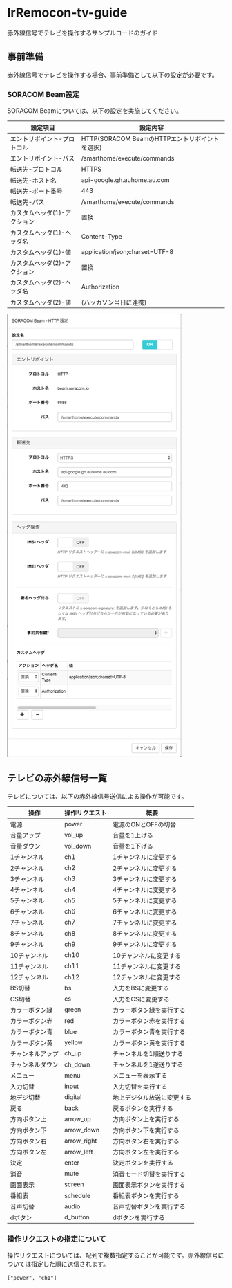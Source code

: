 # IrRemocon-tv-guide
赤外線信号でテレビを操作するサンプルコードのガイド

## 事前準備
赤外線信号でテレビを操作する場合、事前準備として以下の設定が必要です。

### SORACOM Beam設定
SORACOM Beamについては、以下の設定を実施してください。

|設定項目|設定内容|
|------------------------|---------------------------------------------|
| エントリポイント-プロトコル | HTTP(SORACOM BeamのHTTPエントリポイントを選択) |
| エントリポイント-パス | /smarthome/execute/commands |
| 転送先-プロトコル | HTTPS |
| 転送先-ホスト名 | api-google.gh.auhome.au.com |
| 転送先-ポート番号 | 443 |
| 転送先-パス | /smarthome/execute/commands |
| カスタムヘッダ(1)-アクション | 置換 |
| カスタムヘッダ(1)-ヘッダ名 | Content-Type |
| カスタムヘッダ(1)-値 | application/json;charset=UTF-8 |
| カスタムヘッダ(2)-アクション | 置換 |
| カスタムヘッダ(2)-ヘッダ名 | Authorization |
| カスタムヘッダ(2)-値 | (ハッカソン当日に連携) |

![SORACOM Beam設定例](./SORACOM-Beam設定例.png "SORACOM Beam設定例")


## テレビの赤外線信号一覧
テレビについては、以下の赤外線信号送信による操作が可能です。

|操作|操作リクエスト|概要|
|---|------------|---|
| 電源 | power | 電源のONとOFFの切替 |
| 音量アップ | vol_up | 音量を1上げる |
| 音量ダウン | vol_down | 音量を1下げる |
| 1チャンネル | ch1 | 1チャンネルに変更する |
| 2チャンネル | ch2 | 2チャンネルに変更する |
| 3チャンネル | ch3 | 3チャンネルに変更する |
| 4チャンネル | ch4 | 4チャンネルに変更する |
| 5チャンネル | ch5 | 5チャンネルに変更する |
| 6チャンネル | ch6 | 6チャンネルに変更する |
| 7チャンネル | ch7 | 7チャンネルに変更する |
| 8チャンネル | ch8 | 8チャンネルに変更する |
| 9チャンネル | ch9 | 9チャンネルに変更する |
| 10チャンネル | ch10 | 10チャンネルに変更する |
| 11チャンネル | ch11 | 11チャンネルに変更する |
| 12チャンネル | ch12 | 12チャンネルに変更する |
| BS切替 | bs | 入力をBSに変更する |
| CS切替 | cs | 入力をCSに変更する |
| カラーボタン緑 | green | カラーボタン緑を実行する |
| カラーボタン赤 | red | カラーボタン赤を実行する |
| カラーボタン青 | blue | カラーボタン青を実行する |
| カラーボタン黄 | yellow | カラーボタン黄を実行する |
| チャンネルアップ | ch_up | チャンネルを1順送りする |
| チャンネルダウン | ch_down | チャンネルを1逆送りする |
| メニュー | menu | メニューを表示する |
| 入力切替 | input | 入力切替を実行する |
| 地デジ切替 | digital | 地上デジタル放送に変更する |
| 戻る | back | 戻るボタンを実行する |
| 方向ボタン上 | arrow_up | 方向ボタン上を実行する |
| 方向ボタン下 | arrow_down | 方向ボタン下を実行する |
| 方向ボタン右 | arrow_right | 方向ボタン右を実行する |
| 方向ボタン左 | arrow_left | 方向ボタン左を実行する |
| 決定 | enter | 決定ボタンを実行する |
| 消音 | mute | 消音モード切替を実行する |
| 画面表示 | screen | 画面表示ボタンを実行する |
| 番組表 | schedule | 番組表ボタンを実行する |
| 音声切替 | audio | 音声切替ボタンを実行する |
| dボタン | d_button | dボタンを実行する |


### 操作リクエストの指定について
操作リクエストについては、配列で複数指定することが可能です。赤外線信号については指定した順に送信されます。

```
["power", "ch1"]
```
